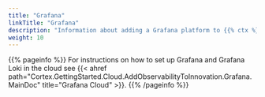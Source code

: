```yaml
---
title: "Grafana"
linkTitle: "Grafana"
description: "Information about adding a Grafana platform to {{% ctx %}}, including details about components, supported architectures, prerequisites, installation and configuration instructions."
weight: 10
---
```


{{% pageinfo %}}
For instructions on how to set up Grafana and Grafana Loki in the cloud see {{< ahref path="Cortex.GettingStarted.Cloud.AddObservabilityToInnovation.Grafana.MainDoc" title="Grafana Cloud" >}}.
{{% /pageinfo %}}